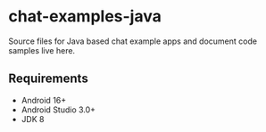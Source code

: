 # chat-examples-java

Source files for Java based chat example apps and document code samples live here.

## Requirements
* Android 16+
* Android Studio 3.0+
* JDK 8